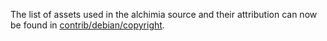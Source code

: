The list of assets used in the alchimia source and their attribution can now be found in [contrib/debian/copyright](../contrib/debian/copyright).
